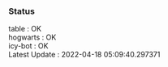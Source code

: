 ### Status


table : OK  
hogwarts : OK  
icy-bot : OK  
Latest Update : 2022-04-18 05:09:40.297371
